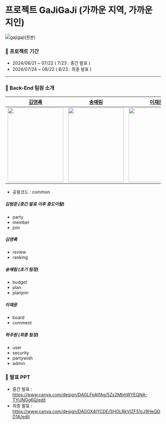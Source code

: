 # 프로젝트 GaJiGaJi (가까운 지역, 가까운 지인)
![gajigaji(원본)](https://github.com/user-attachments/assets/40dba062-7587-4a77-ab81-06a7351b4d3c)
### 📅 프로젝트 기간
- 2024/06/21 ~ 07/22 ( 7/23 : 중간 발표 )
- 2024/07/24 ~ 08/22 ( 8/23 : 최종 발표 )
---
### 🌿 Back-End 팀원 소개
|[김영록](https://github.com/starnyar)|[송예림](https://github.com/hobbang7531)|[이재문](https://github.com/jaemoooooon)|[하주원](https://github.com/hajju0617)|
|:---:|:---:|:---:|:---:|
|<img src="https://github.com/user-attachments/assets/bd4b881f-0627-4a8f-8239-2819641b7ea2" width="180" height="240">|<img src="https://github.com/user-attachments/assets/b95951a6-3f67-4b25-96de-29b81b3746c7" width="180" height="240">|<img src="https://github.com/user-attachments/assets/03cf335b-9988-4d08-b8e8-04126c9fb457" width="180" height="240">|<img src="https://github.com/user-attachments/assets/38d83670-c36d-451d-bf9a-7f78631c0fe7" width="180" height="240">|

- 공용코드 : common
##### 김범준 (중간 발표 이후 중도이탈)
- party
- member
- join
##### 김영록
- review
- ranking
##### 송예림 (초기 팀장)
- budget
- plan
- planjoin
##### 이재문
- board
- comment
##### 하주원 (최종 팀장)
- user
- security
- partywish
- admin

### 🌿 발표 PPT
- 중간 발표 : https://www.canva.com/design/DAGLFpAlfAg/5Zs2MbhWYEQNA-TYUNGg6Q/edit
- 최종 발표 : https://www.canva.com/design/DAGOX4lYCDE/SHGLRkVIZF51cJ9HeQDD1A/edit
